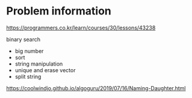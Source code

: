# Problem information

<https://programmers.co.kr/learn/courses/30/lessons/43238>

binary search
- big number
- sort
- string manipulation
- unique and erase vector
- split string

<https://coolwindjo.github.io/algoguru/2019/07/16/Naming-Daughter.html>
